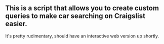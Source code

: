 ## This is a script that allows you to create custom queries to make car searching on Craigslist easier.

It's pretty rudimentary, should have an interactive web version up shortly. 